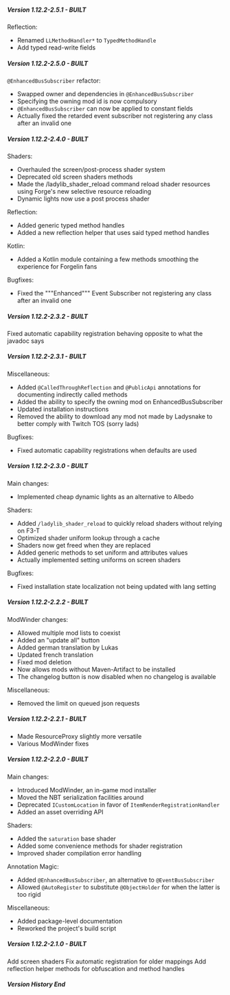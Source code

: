 ##### Version 1.12.2-2.5.1 - BUILT
Reflection:
- Renamed `LLMethodHandler*` to `TypedMethodHandle`
- Add typed read-write fields

##### Version 1.12.2-2.5.0 - BUILT
`@EnhancedBusSubscriber` refactor:
- Swapped owner and dependencies in `@EnhancedBusSubscriber`
- Specifying the owning mod id is now compulsory
- `@EnhancedBusSubscriber` can now be applied to constant fields
- Actually fixed the retarded event subscriber not registering any class after an invalid one

##### Version 1.12.2-2.4.0 - BUILT
Shaders:
- Overhauled the screen/post-process shader system
- Deprecated old screen shaders methods
- Made the /ladylib_shader_reload command reload shader resources using Forge's new selective resource reloading
- Dynamic lights now use a post process shader

Reflection:
- Added generic typed method handles
- Added a new reflection helper that uses said typed method handles

Kotlin:
- Added a Kotlin module containing a few methods smoothing the experience for Forgelin fans

Bugfixes:
- Fixed the """Enhanced""" Event Subscriber not registering any class after an invalid one

##### Version 1.12.2-2.3.2 - BUILT
Fixed automatic capability registration behaving opposite to what the javadoc says

##### Version 1.12.2-2.3.1 - BUILT
Miscellaneous:
- Added `@CalledThroughReflection` and `@PublicApi` annotations for documenting indirectly called methods
- Added the ability to specify the owning mod on EnhancedBusSubscriber
- Updated installation instructions
- Removed the ability to download any mod not made by Ladysnake to better comply with Twitch TOS (sorry lads)

Bugfixes:
- Fixed automatic capability registrations when defaults are used

##### Version 1.12.2-2.3.0 - BUILT
Main changes:
- Implemented cheap dynamic lights as an alternative to Albedo

Shaders:
- Added `/ladylib_shader_reload` to quickly reload shaders without relying on F3-T
- Optimized shader uniform lookup through a cache
- Shaders now get freed when they are replaced
- Added generic methods to set uniform and attributes values
- Actually implemented setting uniforms on screen shaders

Bugfixes:
- Fixed installation state localization not being updated with lang setting

##### Version 1.12.2-2.2.2 - BUILT
ModWinder changes:
- Allowed multiple mod lists to coexist
- Added an "update all" button
- Added german translation by Lukas
- Updated french translation
- Fixed mod deletion
- Now allows mods without Maven-Artifact to be installed
- The changelog button is now disabled when no changelog is available

Miscellaneous:
- Removed the limit on queued json requests

##### Version 1.12.2-2.2.1 - BUILT
- Made ResourceProxy slightly more versatile
- Various ModWinder fixes

##### Version 1.12.2-2.2.0 - BUILT
Main changes:
- Introduced ModWinder, an in-game mod installer
- Moved the NBT serialization facilities around
- Deprecated `ICustomLocation` in favor of `ItemRenderRegistrationHandler`
- Added an asset overriding API

Shaders:
- Added the `saturation` base shader
- Added some convenience methods for shader registration
- Improved shader compilation error handling

Annotation Magic:
- Added `@EnhancedBusSubscriber`, an alternative to `@EventBusSubscriber`
- Allowed `@AutoRegister` to substitute `@ObjectHolder` for when the latter is too rigid

Miscellaneous:
- Added package-level documentation
- Reworked the project's build script

##### Version 1.12.2-2.1.0 - BUILT
Add screen shaders
Fix automatic registration for older mappings
Add reflection helper methods for obfuscation and method handles

##### Version History End